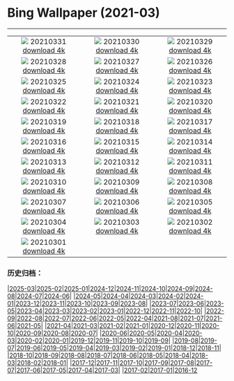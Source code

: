 # Bing Wallpaper (2021-03)
**************
| | | |
| :----: | :----: | :----: |
| ![](https://www.bing.com/th?id=OHR.RajaAmpat_EN-US7737563013_1920x1080.jpg) 20210331 [download 4k](https://www.bing.com/th?id=OHR.RajaAmpat_EN-US7737563013_UHD.jpg) | ![](https://www.bing.com/th?id=OHR.SwordFern_EN-US7523587413_1920x1080.jpg) 20210330 [download 4k](https://www.bing.com/th?id=OHR.SwordFern_EN-US7523587413_UHD.jpg) | ![](https://www.bing.com/th?id=OHR.Reynisfjara_EN-US7429542895_1920x1080.jpg) 20210329 [download 4k](https://www.bing.com/th?id=OHR.Reynisfjara_EN-US7429542895_UHD.jpg) |
| ![](https://www.bing.com/th?id=OHR.JeffersonCherries_EN-US7147255858_1920x1080.jpg) 20210328 [download 4k](https://www.bing.com/th?id=OHR.JeffersonCherries_EN-US7147255858_UHD.jpg) | ![](https://www.bing.com/th?id=OHR.MadHares_EN-US7045432576_1920x1080.jpg) 20210327 [download 4k](https://www.bing.com/th?id=OHR.MadHares_EN-US7045432576_UHD.jpg) | ![](https://www.bing.com/th?id=OHR.MTCradle_EN-US6777988781_1920x1080.jpg) 20210326 [download 4k](https://www.bing.com/th?id=OHR.MTCradle_EN-US6777988781_UHD.jpg) |
| ![](https://www.bing.com/th?id=OHR.GoldMine_EN-US9932494168_1920x1080.jpg) 20210325 [download 4k](https://www.bing.com/th?id=OHR.GoldMine_EN-US9932494168_UHD.jpg) | ![](https://www.bing.com/th?id=OHR.HumpbackMom_EN-US9862782184_1920x1080.jpg) 20210324 [download 4k](https://www.bing.com/th?id=OHR.HumpbackMom_EN-US9862782184_UHD.jpg) | ![](https://www.bing.com/th?id=OHR.LoftedMadagascar_EN-US9720623596_1920x1080.jpg) 20210323 [download 4k](https://www.bing.com/th?id=OHR.LoftedMadagascar_EN-US9720623596_UHD.jpg) |
| ![](https://www.bing.com/th?id=OHR.TuskegeeAirmen_EN-US9643365119_1920x1080.jpg) 20210322 [download 4k](https://www.bing.com/th?id=OHR.TuskegeeAirmen_EN-US9643365119_UHD.jpg) | ![](https://www.bing.com/th?id=OHR.HallesWood_EN-US9545891830_1920x1080.jpg) 20210321 [download 4k](https://www.bing.com/th?id=OHR.HallesWood_EN-US9545891830_UHD.jpg) | ![](https://www.bing.com/th?id=OHR.ParnidisSundial_EN-US9491593439_1920x1080.jpg) 20210320 [download 4k](https://www.bing.com/th?id=OHR.ParnidisSundial_EN-US9491593439_UHD.jpg) |
| ![](https://www.bing.com/th?id=OHR.MagneticIsland_EN-US9412695841_1920x1080.jpg) 20210319 [download 4k](https://www.bing.com/th?id=OHR.MagneticIsland_EN-US9412695841_UHD.jpg) | ![](https://www.bing.com/th?id=OHR.MtEtna_EN-US8761813954_1920x1080.jpg) 20210318 [download 4k](https://www.bing.com/th?id=OHR.MtEtna_EN-US8761813954_UHD.jpg) | ![](https://www.bing.com/th?id=OHR.Inisheer_EN-US8680602205_1920x1080.jpg) 20210317 [download 4k](https://www.bing.com/th?id=OHR.Inisheer_EN-US8680602205_UHD.jpg) |
| ![](https://www.bing.com/th?id=OHR.BifengxiaPanda_EN-US8585443782_1920x1080.jpg) 20210316 [download 4k](https://www.bing.com/th?id=OHR.BifengxiaPanda_EN-US8585443782_UHD.jpg) | ![](https://www.bing.com/th?id=OHR.MassapequaOwl_EN-US8469635086_1920x1080.jpg) 20210315 [download 4k](https://www.bing.com/th?id=OHR.MassapequaOwl_EN-US8469635086_UHD.jpg) | ![](https://www.bing.com/th?id=OHR.LyonAstronomical_EN-US8367377789_1920x1080.jpg) 20210314 [download 4k](https://www.bing.com/th?id=OHR.LyonAstronomical_EN-US8367377789_UHD.jpg) |
| ![](https://www.bing.com/th?id=OHR.Rhododendron_EN-US8246366006_1920x1080.jpg) 20210313 [download 4k](https://www.bing.com/th?id=OHR.Rhododendron_EN-US8246366006_UHD.jpg) | ![](https://www.bing.com/th?id=OHR.AztecNewYear_EN-US8147148173_1920x1080.jpg) 20210312 [download 4k](https://www.bing.com/th?id=OHR.AztecNewYear_EN-US8147148173_UHD.jpg) | ![](https://www.bing.com/th?id=OHR.CapePerpetua_EN-US1381606733_1920x1080.jpg) 20210311 [download 4k](https://www.bing.com/th?id=OHR.CapePerpetua_EN-US1381606733_UHD.jpg) |
| ![](https://www.bing.com/th?id=OHR.HarrietTubman_EN-US1054261891_1920x1080.jpg) 20210310 [download 4k](https://www.bing.com/th?id=OHR.HarrietTubman_EN-US1054261891_UHD.jpg) | ![](https://www.bing.com/th?id=OHR.RollingHills_EN-US0930573674_1920x1080.jpg) 20210309 [download 4k](https://www.bing.com/th?id=OHR.RollingHills_EN-US0930573674_UHD.jpg) | ![](https://www.bing.com/th?id=OHR.NotoriousRBG_EN-US0765557260_1920x1080.jpg) 20210308 [download 4k](https://www.bing.com/th?id=OHR.NotoriousRBG_EN-US0765557260_UHD.jpg) |
| ![](https://www.bing.com/th?id=OHR.Wakodahatchee_EN-US0593250314_1920x1080.jpg) 20210307 [download 4k](https://www.bing.com/th?id=OHR.Wakodahatchee_EN-US0593250314_UHD.jpg) | ![](https://www.bing.com/th?id=OHR.PadarIsland_EN-US0491336626_1920x1080.jpg) 20210306 [download 4k](https://www.bing.com/th?id=OHR.PadarIsland_EN-US0491336626_UHD.jpg) | ![](https://www.bing.com/th?id=OHR.MinasdeRioTinto_EN-US0408244151_1920x1080.jpg) 20210305 [download 4k](https://www.bing.com/th?id=OHR.MinasdeRioTinto_EN-US0408244151_UHD.jpg) |
| ![](https://www.bing.com/th?id=OHR.Comma_EN-US0289421685_1920x1080.jpg) 20210304 [download 4k](https://www.bing.com/th?id=OHR.Comma_EN-US0289421685_UHD.jpg) | ![](https://www.bing.com/th?id=OHR.WWDLions_EN-US0205102042_1920x1080.jpg) 20210303 [download 4k](https://www.bing.com/th?id=OHR.WWDLions_EN-US0205102042_UHD.jpg) | ![](https://www.bing.com/th?id=OHR.VolcanoLlaima_EN-US0109967122_1920x1080.jpg) 20210302 [download 4k](https://www.bing.com/th?id=OHR.VolcanoLlaima_EN-US0109967122_UHD.jpg) |
| ![](https://www.bing.com/th?id=OHR.IdaBWells_EN-US0043525265_1920x1080.jpg) 20210301 [download 4k](https://www.bing.com/th?id=OHR.IdaBWells_EN-US0043525265_UHD.jpg) |  |  |

### 历史归档：

|[2025-03](/2025-03/2025-03.md)|[2025-02](/2025-02/2025-02.md)|[2025-01](/2025-01/2025-01.md)|[2024-12](/2024-12/2024-12.md)|[2024-11](/2024-11/2024-11.md)|[2024-10](/2024-10/2024-10.md)|[2024-09](/2024-09/2024-09.md)|[2024-08](/2024-08/2024-08.md)|[2024-07](/2024-07/2024-07.md)|[2024-06](/2024-06/2024-06.md)|
|[2024-05](/2024-05/2024-05.md)|[2024-04](/2024-04/2024-04.md)|[2024-03](/2024-03/2024-03.md)|[2024-02](/2024-02/2024-02.md)|[2024-01](/2024-01/2024-01.md)|[2023-12](/2023-12/2023-12.md)|[2023-11](/2023-11/2023-11.md)|[2023-10](/2023-10/2023-10.md)|[2023-09](/2023-09/2023-09.md)|[2023-08](/2023-08/2023-08.md)|
|[2023-07](/2023-07/2023-07.md)|[2023-06](/2023-06/2023-06.md)|[2023-05](/2023-05/2023-05.md)|[2023-04](/2023-04/2023-04.md)|[2023-03](/2023-03/2023-03.md)|[2023-02](/2023-02/2023-02.md)|[2023-01](/2023-01/2023-01.md)|[2022-12](/2022-12/2022-12.md)|[2022-11](/2022-11/2022-11.md)|[2022-10](/2022-10/2022-10.md)|
|[2022-09](/2022-09/2022-09.md)|[2022-08](/2022-08/2022-08.md)|[2022-07](/2022-07/2022-07.md)|[2022-06](/2022-06/2022-06.md)|[2022-05](/2022-05/2022-05.md)|[2022-04](/2022-04/2022-04.md)|[2021-08](/2021-08/2021-08.md)|[2021-07](/2021-07/2021-07.md)|[2021-06](/2021-06/2021-06.md)|[2021-05](/2021-05/2021-05.md)|
|[2021-04](/2021-04/2021-04.md)|[2021-03](/2021-03/2021-03.md)|[2021-02](/2021-02/2021-02.md)|[2021-01](/2021-01/2021-01.md)|[2020-12](/2020-12/2020-12.md)|[2020-11](/2020-11/2020-11.md)|[2020-10](/2020-10/2020-10.md)|[2020-09](/2020-09/2020-09.md)|[2020-08](/2020-08/2020-08.md)|[2020-07](/2020-07/2020-07.md)|
|[2020-06](/2020-06/2020-06.md)|[2020-05](/2020-05/2020-05.md)|[2020-04](/2020-04/2020-04.md)|[2020-03](/2020-03/2020-03.md)|[2020-02](/2020-02/2020-02.md)|[2020-01](/2020-01/2020-01.md)|[2019-12](/2019-12/2019-12.md)|[2019-11](/2019-11/2019-11.md)|[2019-10](/2019-10/2019-10.md)|[2019-09](/2019-09/2019-09.md)|
|[2019-08](/2019-08/2019-08.md)|[2019-07](/2019-07/2019-07.md)|[2019-06](/2019-06/2019-06.md)|[2019-05](/2019-05/2019-05.md)|[2019-04](/2019-04/2019-04.md)|[2019-03](/2019-03/2019-03.md)|[2019-02](/2019-02/2019-02.md)|[2019-01](/2019-01/2019-01.md)|[2018-12](/2018-12/2018-12.md)|[2018-11](/2018-11/2018-11.md)|
|[2018-10](/2018-10/2018-10.md)|[2018-09](/2018-09/2018-09.md)|[2018-08](/2018-08/2018-08.md)|[2018-07](/2018-07/2018-07.md)|[2018-06](/2018-06/2018-06.md)|[2018-05](/2018-05/2018-05.md)|[2018-04](/2018-04/2018-04.md)|[2018-03](/2018-03/2018-03.md)|[2018-02](/2018-02/2018-02.md)|[2018-01](/2018-01/2018-01.md)|
|[2017-12](/2017-12/2017-12.md)|[2017-11](/2017-11/2017-11.md)|[2017-10](/2017-10/2017-10.md)|[2017-09](/2017-09/2017-09.md)|[2017-08](/2017-08/2017-08.md)|[2017-07](/2017-07/2017-07.md)|[2017-06](/2017-06/2017-06.md)|[2017-05](/2017-05/2017-05.md)|[2017-04](/2017-04/2017-04.md)|[2017-03](/2017-03/2017-03.md)|
|[2017-02](/2017-02/2017-02.md)|[2017-01](/2017-01/2017-01.md)|[2016-12](/2016-12/2016-12.md)